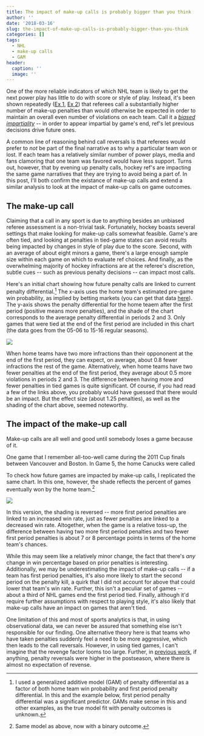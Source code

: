 ```yaml
---
title: The impact of make-up calls is probably bigger than you think
author: ''
date: '2018-03-16'
slug: the-impact-of-make-up-calls-is-probably-bigger-than-you-think
categories: []
tags:
  - NHL
  - make-up calls
  - GAM
header:
  caption: ''
  image: ''
---
```



One of the more reliable indicators of which NHL team is likely to get the next power play has little to do with score or style of play. Instead, it's been shown repeatedly ([Ex 1](https://fivethirtyeight.com/features/hockey-refs-are-out-to-get-you-if-they-already-got-the-other-guy/), [Ex 2](http://people.stat.sfu.ca/~tim/papers/penalty.pdf)) that referees call a substantially higher number of make-up penalties than would otherwise be expected in order to maintain an overall even number of violations on each team. Call it a [*biased impartiality*](https://creativematter.skidmore.edu/cgi/viewcontent.cgi?article=1004&context=math_fac_schol) -- in order to appear impartial by game's end, ref's let previous decisions drive future ones. 

A common line of reasoning behind call reversals is that referees would prefer to $not$ be part of the final narrative as to why a particular team won or lost. If each team has a relatively similar number of power plays, media and fans clamoring that one team was favored would have less support. Turns out, however, that by evening up penalty calls, hockey ref's are impacting the same game narratives that they are trying to avoid being a part of. In this post, I'll both confirm the existance of make-up calls and extend a similar analysis to look at the impact of make-up calls on game outcomes.

## The make-up call

Claiming that a call in any sport is due to anything besides an unbiased referee assessment is a non-trivial task. Fortunately, hockey boasts several settings that make looking for make-up calls somewhat feasible. Game's are often tied, and looking at penalties in tied-game states can avoid results being impacted by changes in style of play due to the score. Second, with an average of about eight minors a game, there's a large enough sample size within each game on which to evaluate ref choices. And finally, as the overwhelming majority of hockey infractions are at the referee's discretion, subtle cues -- such as previous penalty decisions -- can impact most calls.  

Here's an initial chart showing how future penalty calls are linked to current penalty differential.[^1] The x-axis uses the home team's estimated pre-game win probability, as implied by betting markets (you can get that data [here](https://github.com/bigfour/competitiveness)). The y-axis shows the penalty differential for the home teaem after the first period (positive means more penalties), and the shade of the chart corresponds to the average penalty differential in periods 2 and 3. Only games that were tied at the end of the first period are included in this chart (the data goes from the 05-06 to 15-16 regular seasons).

![](/img/makeupF1.png)

When home teams have two more infractions than their oppononent at the end of the first period, they can expect, on average, about 0.8 fewer infractions the rest of the game. Alternatively, when home teams have two fewer penalties at the end of the first period, they average about 0.5 more violations in periods 2 and 3. The difference between having more and fewer penalties in tied games is quite significant. Of course, if you had read a few of the links above, you probably would have guessed that there would be an impact. But the effect size (about 1.25 penalties), as well as the shading of the chart above, seemed noteworthy.

## The impact of the make-up call

Make-up calls are all well and good until somebody loses a game because of it. 

One game that I remember all-too-well came during the 2011 Cup finals between Vancouver and Boston. In Game 5, the home Canucks were called 

To check how future games are impacted by make-up calls, I replicated the same chart. In this one, however, the shade reflects the percent of games eventually won by the home team.[^2]

![](/img/makeupF2.png)

In this version, the shading is reversed -- more first period penalties are linked to an increased win rate, just as fewer penalties are linked to a decreased win rate. Altogether, when the game is a relative toss-up, the difference between having two more first period penalties and two fewer first period penalties is about 7 or 8 percentage points in terms of the home team's chances. 

While this may seem like a relatively minor change, the fact that there's $any$ change in win percentage based on prior penalties is interesting. 
Additionally, we may be underestimating the impact of make-up calls -- if a team has first period penalties, it's also more likely to start the second period on the penalty kill, a quirk that I did not account for above that could lower that team's win rate. Further, this isn't a peculiar set of games  -- about a third of NHL games end the first period tied. Finally, although it'd require further assumptions with respect to playing style, it's also likely that make-up calls have an impact on games that aren't tied. 

One limitation of this and most of sports analytics is that, in using observational data, we can never be assured that something else isn't responsible for our finding. One alternative theory here is that teams who have taken penalties suddenly feel a need to be more aggressive, which then leads to the call reversals. However, in using tied games, I can't imagine that the revenge factor looms too large. Further, in [previous work](https://creativematter.skidmore.edu/cgi/viewcontent.cgi?article=1004&context=math_fac_schol), if anything, penalty reversals were higher in the postseason, where there is almost no expectation of revense. 

[^1]: I used a generalized additive model (GAM) of penalty differential as a factor of both home team win probability and first period penalty differential. In this and the example below, first period penalty differential was a significant predictor. GAMs make sense in this and other examples, as the true model fit with penalty outcomes is unknown.

[^2]: Same model as above, now with a binary outcome. 

